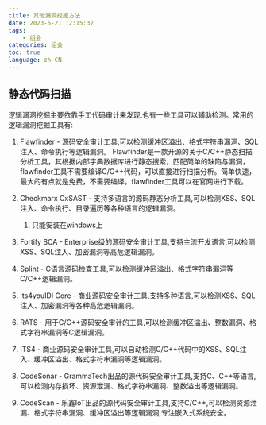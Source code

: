```yaml
---
title: 其他漏洞挖掘方法
date: 2023-5-21 12:15:37
tags: 
    - 组会 
categories: 组会
toc: true
language: zh-CN
---
```


## 静态代码扫描
逻辑漏洞挖掘主要依靠手工代码审计来发现,也有一些工具可以辅助检测。常用的逻辑漏洞挖掘工具有:

1. Flawfinder - 源码安全审计工具,可以检测缓冲区溢出、格式字符串漏洞、SQL注入、命令执行等逻辑漏洞。
Flawfinder是一款开源的关于C/C++静态扫描分析工具，其根据内部字典数据库进行静态搜索，匹配简单的缺陷与漏洞，flawfinder工具不需要编译C/C++代码，可以直接进行扫描分析。简单快速，最大的有点就是免费，不需要编译。flawfinder工具可以在官网进行下载。

2. Checkmarx CxSAST - 支持多语言的源码静态分析工具,可以检测XSS、SQL注入、命令执行、目录遍历等各种语言的逻辑漏洞。
   1. 只能安装在windows上
3. Fortify SCA -  Enterprise级的源码安全审计工具,支持主流开发语言,可以检测XSS、SQL注入、加密漏洞等高危逻辑漏洞。
4. Splint - C语言源码检查工具,可以检测缓冲区溢出、格式字符串漏洞等C/C++逻辑漏洞。
5.  Its4youIDI Core - 商业源码安全审计工具,支持多种语言,可以检测XSS、SQL注入、加密漏洞等各种高危逻辑漏洞。
6.  RATS - 用于C/C++源码安全审计的工具,可以检测缓冲区溢出、整数漏洞、格式字符串漏洞等C逻辑漏洞。
7.  ITS4 - 商业源码安全审计工具,可以自动检测C/C++代码中的XSS、SQL注入、缓冲区溢出、格式字符串漏洞等逻辑漏洞。
8.  CodeSonar - GrammaTech出品的源代码安全审计工具,支持C、C++等语言,可以检测内存损坏、资源泄漏、格式字符串漏洞、整数溢出等逻辑漏洞。
9.  CodeScan - 乐鑫IoT出品的源代码安全审计工具,支持C/C++,可以检测资源泄漏、格式字符串漏洞、缓冲区溢出等逻辑漏洞,专注嵌入式系统安全。